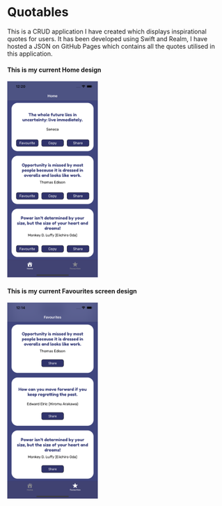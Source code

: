 # Quotables
This is a CRUD application I have created which displays inspirational quotes for users. It has been developed using Swift and Realm, I have hosted a JSON on GitHub Pages which contains all the quotes utilised in this application.  

<h4>This is my current Home design</h4>

<img src = "Screenshots/Simulator_Screenshot%20_Home%20-%20Version%201.png" height = 450/>

<h4>This is my current Favourites screen design</h4>

<img src = "Screenshots/Simulator_Screenshot%20_Favourites%20-%20Version%201.png" height = 450/>
